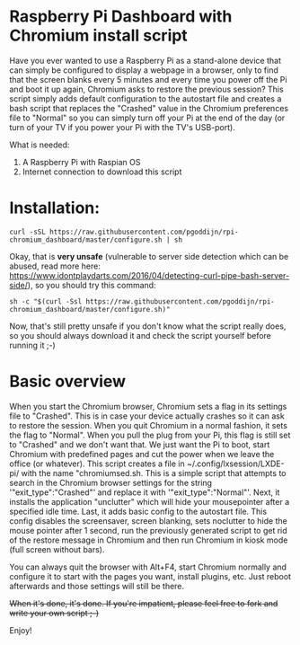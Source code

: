 # Raspberry Pi Dashboard with Chromium install script
Have you ever wanted to use a Raspberry Pi as a stand-alone device that can simply be configured to display a webpage in a browser, only to find that the screen blanks every 5 minutes and every time you power off the Pi and boot it up again, Chromium asks to restore the previous session?
This script simply adds default configuration to the autostart file and creates a bash script that replaces the "Crashed" value in the Chromium preferences file to "Normal" so you can simply turn off your Pi at the end of the day (or turn of your TV if you power your Pi with the TV's USB-port).

What is needed:
1. A Raspberry Pi with Raspian OS
2. Internet connection to download this script

# Installation:

    curl -sSL https://raw.githubusercontent.com/pgoddijn/rpi-chromium_dashboard/master/configure.sh | sh

Okay, that is **very unsafe** (vulnerable to server side detection which can be abused, read more here: https://www.idontplaydarts.com/2016/04/detecting-curl-pipe-bash-server-side/), so you should try this command:

    sh -c "$(curl -Ssl https://raw.githubusercontent.com/pgoddijn/rpi-chromium_dashboard/master/configure.sh)"

Now, that's still pretty unsafe if you don't know what the script really does, so you should always download it and check the script yourself before running it ;-)



# Basic overview
When you start the Chromium browser, Chromium sets a flag in its settings file to "Crashed". This is in case your device actually crashes so it can ask to restore the session. When you quit Chromium in a normal fashion, it sets the flag to "Normal".
When you pull the plug from your Pi, this flag is still set to "Crashed" and we don't want that. We just want the Pi to boot, start Chromium with predefined pages and cut the power when we leave the office (or whatever).
This script creates a file in ~/.config/lxsession/LXDE-pi/ with the name "chromiumsed.sh. This is a simple script that attempts to search in the Chromium browser settings for the string '"exit_type":"Crashed"' and replace it with '"exit_type":"Normal"'.
Next, it installs the application "unclutter" which will hide your mousepointer after a specified idle time.
Last, it adds basic config to the autostart file. This config disables the screensaver, screen blanking, sets noclutter to hide the mouse pointer after 1 second, run the previously generated script to get rid of the restore message in Chromium and then run Chromium in kiosk mode (full screen without bars).

You can always quit the browser with Alt+F4, start Chromium normally and configure it to start with the pages you want, install plugins, etc. Just reboot afterwards and those settings will still be there.

~~When it's done, it's done. If you're impatient, please feel free to fork and write your own script ;-)~~

Enjoy!
